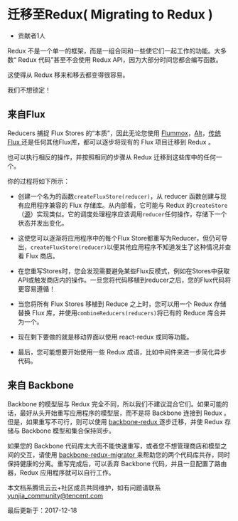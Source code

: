 # 迁移至Redux( Migrating to Redux )

- 贡献者1人

  

Redux 不是一个单一的框架，而是一组合同和一些使它们一起工作的功能。大多数“ Redux 代码”甚至不会使用 Redux API，因为大部分时间您都会编写函数。

这使得从 Redux 移来和移去都变得很容易。

我们不想锁定！

## 来自Flux

Reducers 捕捉 Flux Stores 的“本质”，因此无论您使用 [Flummox](http://github.com/acdlite/flummox)，[Alt](http://github.com/goatslacker/alt)，[传统 Flux ](https://github.com/facebook/flux)还是任何其他Flux库，都可以逐步将现有的 Flux 项目迁移到 Redux 。

也可以执行相反的操作，并按照相同的步骤从 Redux 迁移到这些库中的任何一个。

你的过程将如下所示：

- 创建一个名为的函数`createFluxStore(reducer)`，从 reducer 函数创建与现有应用程序兼容的 Flux 存储库。从内部看，它可能与 Redux 的`createStore`（[源](https://github.com/reactjs/redux/blob/master/src/createStore.js)）实现类似。它的调度处理程序应该调用`reducer`任何操作，存储下一个状态并发出变化。

- 这使您可以逐渐将应用程序中的每个Flux Store都重写为Reducer，但仍可导出，`createFluxStore(reducer)`以便其他应用程序不知道发生了这种情况并查看 Flux 商店。

- 在您重写Stores时，您会发现需要避免某些Flux反模式，例如在Stores中获取API或触发商店内的操作。一旦您将代码移植到reducer之后，您的Flux代码将更容易遵循！

- 当您将所有 Flux Stores 移植到 Reduce 之上时，您可以用一个 Redux 存储替换 Flux 库，并使用`combineReducers(reducers)`将已有的 Reduce 库合并为一个。

- 现在剩下要做的就是移动界面以使用 react-redux 或同等功能。

- 最后，您可能想要开始使用一些 Redux 成语，比如中间件来进一步简化异步代码。

## **来自 Backbone**

Backbone 的模型层与 Redux 完全不同，所以我们不建议混合它们。如果可能的话，最好从头开始重写应用程序的模型层，而不是将 Backbone 连接到 Redux 。但是，如果重写不可行，则可以使用 [backbone-redux ](https://github.com/redbooth/backbone-redux)逐步迁移，并使 Redux 存储与 Backbone 模型和集合保持同步。

如果您的 Backbone 代码库太大而不能快速重写，或者您不想管理商店和模型之间的交互，请使用 [backbone-redux-migrator ](https://github.com/naugtur/backbone-redux-migrator)来帮助您的两个代码库共存，同时保持健康的分离。重写完成后，可以丢弃 Backbone 代码，并且一旦配置了路由器，Redux 应用程序就可以自行工作。

本文档系腾讯云云+社区成员共同维护，如有问题请联系 yunjia_community@tencent.com

最后更新于：2017-12-18